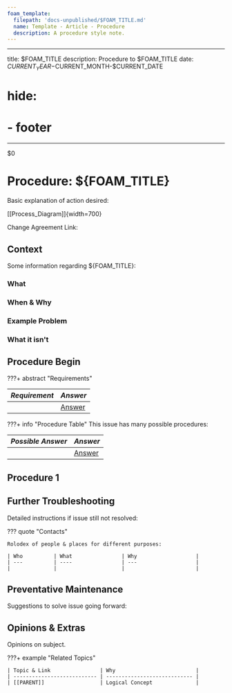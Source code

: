 ```yaml
---
foam_template:
  filepath: 'docs-unpublished/$FOAM_TITLE.md'
  name: Template - Article - Procedure
  description: A procedure style note.
---
```

---
title: $FOAM_TITLE
description: Procedure to $FOAM_TITLE
date: $CURRENT_YEAR-$CURRENT_MONTH-$CURRENT_DATE
# hide:
  # - footer
---
$0
<!--------------------------------------------------------------->

# Procedure: ${FOAM_TITLE}
Basic explanation of action desired:

[[Process_Diagram]]{width=700}

Change Agreement Link:

<!--------------------------------------------------------------->

## Context

Some information regarding ${FOAM_TITLE}:

### What

### When & Why

### Example Problem

### What it isn't

<!--------------------------------------------------------------->

## Procedure Begin

???+ abstract "Requirements"

  | *Requirement*               | *Answer*                       |
  | --------------------------- | ------------------------------ |
  |                             | [Answer](#procedure-1)         |

???+ info "Procedure Table"
  This issue has many possible procedures:

  | *Possible Answer*           | *Answer*                       |
  | --------------------------- | ------------------------------ |
  |                             | [Answer](#procedure-1)         |

<!--------------------------------------------------------------->

## Procedure 1

<!--------------------------------------------------------------->

## Further Troubleshooting
Detailed instructions if issue still not resolved:

??? quote "Contacts"

    Rolodex of people & places for different purposes:

    | Who          | What                | Why                   |
    | ---          | ----                | ---                   |
    |              |                     |                       |

<!--------------------------------------------------------------->

## Preventative Maintenance
Suggestions to solve issue going forward:

<!--------------------------------------------------------------->

## Opinions & Extras

Opinions on subject.

???+ example "Related Topics"

    | Topic & Link                | Why                          |
    | --------------------------- | ---------------------------- |
    | [[PARENT]]                  | Logical Concept              |

<!--------------------------------------------------------------->

<!-- TO-DO List -->

<!--------------------------------------------------------------->

<!-- <style>
    .md-footer__link--prev {
        display: none
    }
    .md-footer__link--next {
        display: none
    }
</style> -->
